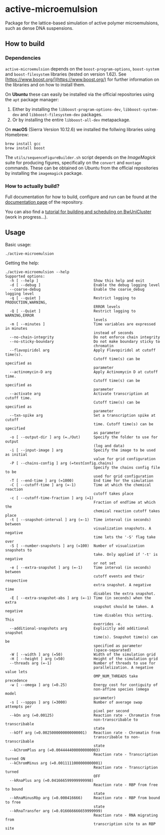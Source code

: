 # active-microemulsion
Package for the lattice-based simulation of active polymer microemulsions, such as dense DNA suspensions.

## How to build
### Dependencies
`active-microemulsion` depends on the `boost-program-options`, `boost-system` and `boost-filesystem` libraries (tested on version 1.62). See [https://www.boost.org/](https://www.boost.org/) for further information on the libraries and on how to install them.

On **Ubuntu** these can easily be installed via the official repositories using the `apt` package manager:
1. Either by installing the `libboost-program-options-dev`, `libboost-system-dev` and `libboost-filesystem-dev` packages.
2. Or by installing the entire `libboost-all-dev` metapackage.

On **macOS** (Sierra Version 10.12.6) we installed the follwing libraries using Homebrew:
```
brew install gcc
brew install boost
```

The `utils/sequenceFigureBuilder.sh` script depends on the *ImageMagick* suite for producing figures, specifically on the `convert` and `montage` commands.
These can be obtained on Ubuntu from the official repositories by installing the `imagemagick` package.

### How to actually build?
Full documentation for how to build, configure and run can be found at the [documentation page](https://github.com/lhilbert/active-microemulsion/tree/master/documentation) of the repository.

You can also find a [tutorial for building and scheduling on BwUniCluster](https://github.com/lhilbert/active-microemulsion/blob/master/documentation/tutorial.md) (work in progress...).

## Usage
Basic usage:
```
./active-microemulsion
```
Getting the help:
```
./active-microemulsion --help
Supported options:
  -h [ --help ]                         Show this help and exit
  -d [ --debug ]                        Enable the debug logging level
  --coarse-debug                        Enable the coarse_debug logging level
  -q [ --quiet ]                        Restrict logging to PRODUCTION,WARNING,
                                        ERROR levels
  -Q [ --Quiet ]                        Restrict logging to WARNING,ERROR 
                                        levels
  -m [ --minutes ]                      Time variables are expressed in minutes
                                        instead of seconds
  --no-chain-integrity                  Do not enforce chain integrity
  --no-sticky-boundary                  Do not make boundary sticky to 
                                        chromatin
  --flavopiridol arg                    Apply Flavopiridol at cutoff time(s). 
                                        Cutoff time(s) can be specified as 
                                        parameter
  --actinomycin-D arg                   Apply Actinomycin D at cutoff time. 
                                        Cutoff time(s) can be specified as 
                                        parameter
  --activate arg                        Activate transcription at cutoff time. 
                                        Cutoff time(s) can be specified as 
                                        parameter
  --txn-spike arg                       Set a transcription spike at cutoff 
                                        time. Cutoff time(s) can be specified 
                                        as parameter
  -o [ --output-dir ] arg (=./Out)      Specify the folder to use for output 
                                        (log and data)
  -i [ --input-image ] arg              Specify the image to be used as initial
                                        value for grid configuration
  -P [ --chains-config ] arg (=testConfig.chains)
                                        Specify the chains config file to be 
                                        used for grid configuration
  -T [ --end-time ] arg (=1000)         End time for the simulation
  -C [ --cutoff-time ] arg (=-1)        Time at which the chemical reaction 
                                        cutoff takes place
  -c [ --cutoff-time-fraction ] arg (=1)
                                        Fraction of endTime at which the 
                                        chemical reaction cutoff takes place
  -t [ --snapshot-interval ] arg (=-1)  Time interval (in seconds) between 
                                        visualization snapshots. A negative 
                                        time lets the '-S' flag take over
  -S [ --number-snapshots ] arg (=100)  Number of visualization snapshots to 
                                        take. Only applied if '-t' is negative 
                                        or not set
  -e [ --extra-snapshot ] arg (=-1)     Time interval (in seconds) between 
                                        cutoff events and their respective 
                                        extra snapshot. A negative time 
                                        disables the extra snapshot.
  -E [ --extra-snapshot-abs ] arg (=-1) Time (in seconds) when the extra 
                                        snapshot should be taken. A negative 
                                        time disables this setting. This 
                                        overrides -e.
  --additional-snapshots arg            Explicitly add additional snapshot 
                                        time(s). Snapshot time(s) can be 
                                        specified as parameter 
                                        (space-separated)
  -W [ --width ] arg (=50)              Width of the simulation grid
  -H [ --height ] arg (=50)             Height of the simulation grid
  --threads arg (=-1)                   Number of threads to use for 
                                        parallelization. A negative value lets 
                                        OMP_NUM_THREADS take precedence
  -w [ --omega ] arg (=0.25)            Energy cost for contiguity of 
                                        non-affine species (omega model 
                                        parameter)
  -s [ --sppps ] arg (=3000)            Number of average swap attempts per 
                                        pixel per second
  --kOn arg (=0.00125)                  Reaction rate - Chromatin from 
                                        non-transcribable to transcribable 
                                        state
  --kOff arg (=0.0025000000000000001)   Reaction rate - Chromatin from 
                                        transcribable to non-transcribable 
                                        state
  --kChromPlus arg (=0.0044444000000000003)
                                        Reaction rate - Transcription turned ON
  --kChromMinus arg (=0.0011111000000000001)
                                        Reaction rate - Transcription turned 
                                        OFF
  --kRnaPlus arg (=0.041666599999999998)
                                        Reaction rate - RBP from free to bound 
                                        state
  --kRnaMinusRbp arg (=0.000416666)     Reaction rate - RBP from bound to free 
                                        state
  --kRnaTransfer arg (=0.016666666659999999)
                                        Reaction rate - RNA migrating from 
                                        transcription site to an RBP site
```
